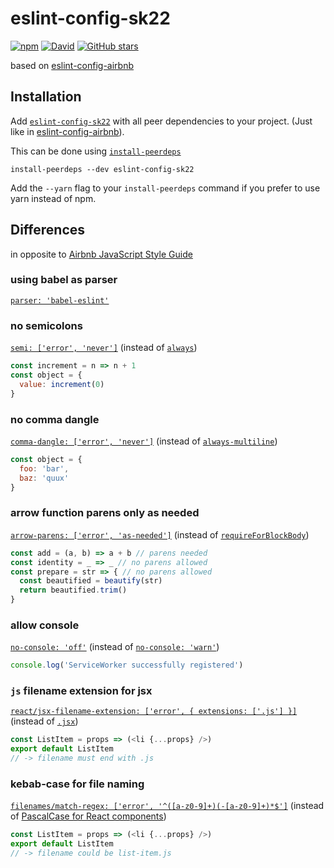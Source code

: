 # eslint-config-sk22

[![npm](https://img.shields.io/npm/v/eslint-config-sk22.svg?label=npm)](https://npmjs.com/package/eslint-config-sk22)
[![David](https://img.shields.io/david/peer/sk22/eslint-config.svg)](https://github.com/sk22/eslint-config)
[![GitHub stars](https://img.shields.io/github/stars/sk22/eslint-config.svg?style=social&label=Star)](https://github.com/sk22/eslint-config)

based on [eslint-config-airbnb](https://www.npmjs.com/package/eslint-config-airbnb)

## Installation

Add [`eslint-config-sk22`](https://npmjs.com/package/eslint-config-sk22)
with all peer dependencies to your project. (Just like in
[eslint-config-airbnb](https://www.npmjs.com/package/eslint-config-airbnb)).

This can be done using [`install-peerdeps`](https://www.npmjs.com/package/install-peerdeps)

```
install-peerdeps --dev eslint-config-sk22
```

Add the `--yarn` flag to your `install-peerdeps` command if you prefer to use
yarn instead of npm.

## Differences
in opposite to [Airbnb JavaScript Style Guide](https://github.com/airbnb/javascript)

### using babel as parser
[`parser: 'babel-eslint'`](https://www.npmjs.com/package/babel-eslint)

### no semicolons
[`semi: ['error', 'never']`](http://eslint.org/docs/rules/semi#never)
(instead of [`always`](https://github.com/airbnb/javascript#semicolons--required))

```javascript
const increment = n => n + 1
const object = {
  value: increment(0)
}
```

### no comma dangle
[`comma-dangle: ['error', 'never']`](http://eslint.org/docs/rules/comma-dangle#never)
(instead of [`always-multiline`](https://github.com/airbnb/javascript#commas--dangling))


```javascript
const object = {
  foo: 'bar',
  baz: 'quux'
}
```

### arrow function parens only as needed
[`arrow-parens: ['error', 'as-needed']`](http://eslint.org/docs/rules/arrow-parens#as-needed)
(instead of [`requireForBlockBody`](https://github.com/airbnb/javascript#arrows--implicit-return))

```javascript
const add = (a, b) => a + b // parens needed
const identity = _ => _ // no parens allowed
const prepare = str => { // no parens allowed
  const beautified = beautify(str)
  return beautified.trim()
}
```

### allow console
[`no-console: 'off'`](http://eslint.org/docs/rules/no-console)
(instead of [`no-console: 'warn'`](https://github.com/airbnb/javascript/blob/772bbb5b7d2f6990e519c3d70539f807257492fe/packages/eslint-config-airbnb-base/rules/errors.js#L25))

```javascript
console.log('ServiceWorker successfully registered')
```

### `js` filename extension for jsx
[`react/jsx-filename-extension: ['error', { extensions: ['.js'] }]`](https://github.com/yannickcr/eslint-plugin-react/blob/master/docs/rules/jsx-filename-extension.md)
(instead of [`.jsx`](https://github.com/airbnb/javascript/tree/master/react#naming))

```javascript
const ListItem = props => (<li {...props} />)
export default ListItem
// -> filename must end with .js
```


### kebab-case for file naming
[`filenames/match-regex: ['error', '^([a-z0-9]+)(-[a-z0-9]+)*$']`](https://github.com/selaux/eslint-plugin-filenames)
(instead of [PascalCase for React components](https://github.com/airbnb/javascript/tree/master/react#naming))

```javascript
const ListItem = props => (<li {...props} />)
export default ListItem
// -> filename could be list-item.js
```
